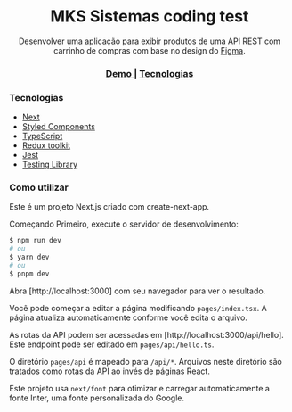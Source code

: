 <h1 align="center">MKS Sistemas coding test</h1>

<div align="center">
   Desenvolver uma aplicação para exibir produtos de uma API REST com carrinho de compras com base no design do <a href="https://www.figma.com/file/Z4z8osDbK1ET7cjNzFRMrK/MKS-Front-end-challenge?node-id=0%3A1" target="_blank">Figma</a>.
</div>

<div align="center">
  <h3>
    <a href="https://mks-coding-test.vercel.app/">
      Demo
    </a>
    <span> | </span>
    <a href="#tecnologias">
      Tecnologias
    </a>
  </h3>
</div>

### Tecnologias

- [Next](https://nextjs.org/)
- [Styled Components](https://styled-components.com/)
- [TypeScript](https://www.typescriptlang.org/)
- [Redux toolkit](https://redux.js.org/)
- [Jest](https://jestjs.io/)
- [Testing Library](https://testing-library.com/)

### Como utilizar

Este é um projeto Next.js criado com create-next-app.

Começando
Primeiro, execute o servidor de desenvolvimento:

```bash
$ npm run dev
# ou
$ yarn dev
# ou
$ pnpm dev
```

Abra [http://localhost:3000] com seu navegador para ver o resultado.

Você pode começar a editar a página modificando `pages/index.tsx`. A página atualiza automaticamente conforme você edita o arquivo.

As rotas da API podem ser acessadas em [http://localhost:3000/api/hello]. Este endpoint pode ser editado em `pages/api/hello.ts`.

O diretório `pages/api` é mapeado para `/api/*`. Arquivos neste diretório são tratados como rotas da API ao invés de páginas React.

Este projeto usa `next/font` para otimizar e carregar automaticamente a fonte Inter, uma fonte personalizada do Google.
